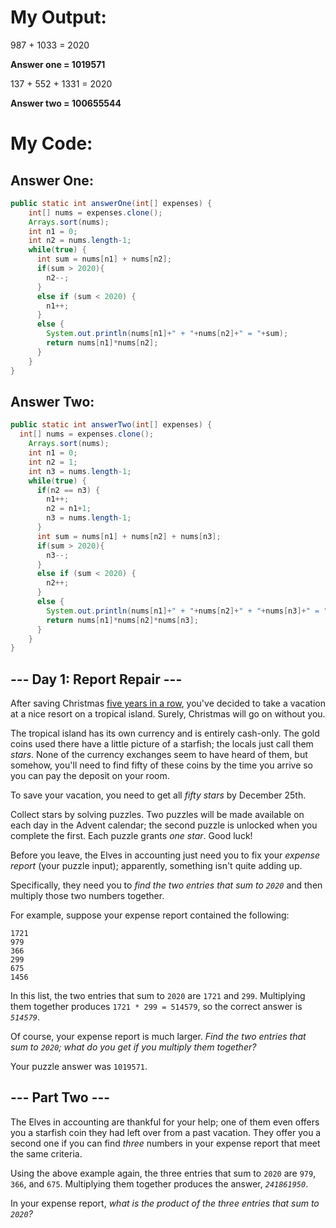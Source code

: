 <html>
<body>
<main>
  <div>
    <h1>My Output:<br></h1>
    <p>987 + 1033 = 2020</p>
    <p><strong>Answer one = 1019571</strong></p>
    <p>137 + 552 + 1331 = 2020</p>
    <p><strong>Answer two = 100655544</strong></p>
  </div>  
  <h1>My Code:<br></h1>
  <h2>Answer One:</h2>
  
  ```java
  public static int answerOne(int[] expenses) {
      int[] nums = expenses.clone();
      Arrays.sort(nums);
      int n1 = 0;
      int n2 = nums.length-1;
      while(true) {
        int sum = nums[n1] + nums[n2]; 
        if(sum > 2020){
          n2--;
        }
        else if (sum < 2020) {
          n1++;
        }
        else {
          System.out.println(nums[n1]+" + "+nums[n2]+" = "+sum);
          return nums[n1]*nums[n2];
        }
      }
  }
  ```
  <h2>Answer Two: </h2>
  
  ```java
  public static int answerTwo(int[] expenses) {
    int[] nums = expenses.clone();
      Arrays.sort(nums);
      int n1 = 0;
      int n2 = 1;
      int n3 = nums.length-1;
      while(true) {
        if(n2 == n3) {
          n1++;
          n2 = n1+1;
          n3 = nums.length-1;    
        } 
        int sum = nums[n1] + nums[n2] + nums[n3];
        if(sum > 2020){
          n3--;
        }
        else if (sum < 2020) {
          n2++;
        }
        else {
          System.out.println(nums[n1]+" + "+nums[n2]+" + "+nums[n3]+" = "+sum);
          return nums[n1]*nums[n2]*nums[n3];
        }
      }
  }
  ```
  
  
  

  
  
<article class="day-desc"><h2>--- Day 1: Report Repair ---</h2><p>After saving Christmas <a href="/events">five years in a row</a>, you've decided to take a vacation at a nice resort on a tropical island. <span title="WHAT COULD GO WRONG">Surely</span>, Christmas will go on without you.</p>
<p>The tropical island has its own currency and is entirely cash-only.  The gold coins used there have a little picture of a starfish; the locals just call them <em class="star">stars</em>. None of the currency exchanges seem to have heard of them, but somehow, you'll need to find fifty of these coins by the time you arrive so you can pay the deposit on your room.</p>
<p>To save your vacation, you need to get all <em class="star">fifty stars</em> by December 25th.</p>
<p>Collect stars by solving puzzles.  Two puzzles will be made available on each day in the Advent calendar; the second puzzle is unlocked when you complete the first.  Each puzzle grants <em class="star">one star</em>. Good luck!</p>
<p>Before you leave, the Elves in accounting just need you to fix your <em>expense report</em> (your puzzle input); apparently, something isn't quite adding up.</p>
<p>Specifically, they need you to <em>find the two entries that sum to <code>2020</code></em> and then multiply those two numbers together.</p>
<p>For example, suppose your expense report contained the following:</p>
<pre><code>1721
979
366
299
675
1456
</code></pre>
<p>In this list, the two entries that sum to <code>2020</code> are <code>1721</code> and <code>299</code>. Multiplying them together produces <code>1721 * 299 = 514579</code>, so the correct answer is <code><em>514579</em></code>.</p>
<p>Of course, your expense report is much larger. <em>Find the two entries that sum to <code>2020</code>; what do you get if you multiply them together?</em></p>
</article>
<p>Your puzzle answer was <code>1019571</code>.</p><article class="day-desc"><h2 id="part2">--- Part Two ---</h2><p>The Elves in accounting are thankful for your help; one of them even offers you a starfish coin they had left over from a past vacation. They offer you a second one if you can find <em>three</em> numbers in your expense report that meet the same criteria.</p>
<p>Using the above example again, the three entries that sum to <code>2020</code> are <code>979</code>, <code>366</code>, and <code>675</code>. Multiplying them together produces the answer, <code><em>241861950</em></code>.</p>
<p>In your expense report, <em>what is the product of the three entries that sum to <code>2020</code>?</em></p>
</article>
</main>
</body>
</html>
